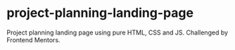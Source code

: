 # project-planning-landing-page
Project planning landing page using pure HTML, CSS and JS. Challenged by Frontend Mentors.
